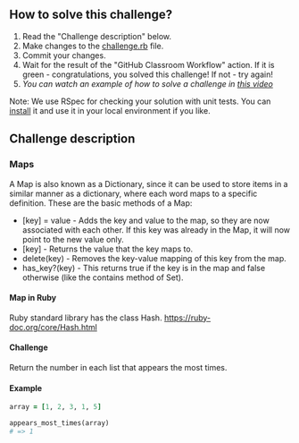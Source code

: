 ## How to solve this challenge?

1. Read the "Challenge description" below.
2. Make changes to the [challenge.rb](./challenge.rb) file.
3. Commit your changes.
4. Wait for the result of the "GitHub Classroom Workflow" action. If it is green - congratulations, you solved this challenge! If not - try again!
5. *You can watch an example of how to solve a challenge in [this video](https://microverse.pathwright.com/library/fast-track-algorithms-data-structures/69123/path/step/113963868/)*

Note: We use RSpec for checking your solution with unit tests. You can [install](https://github.com/rspec/rspec) it and use it in your local environment if you like.


## Challenge description

### Maps

A Map is also known as a Dictionary, since it can be used to store items in a similar manner as a dictionary, where each word maps to a specific definition. These are the basic methods of a Map:
- [key] = value - Adds the key and value to the map, so they are now associated with each other. If this key was already in the Map, it will now point to the new value only.
- [key] - Returns the value that the key maps to.
- delete(key) - Removes the key-value mapping of this key from the map.
- has_key?(key) - This returns true if the key is in the map and false otherwise (like the contains method of Set).

#### Map in Ruby
Ruby standard library has the class Hash.
https://ruby-doc.org/core/Hash.html

#### Challenge
Return the number in each list that appears the most times.

#### Example
```ruby
array = [1, 2, 3, 1, 5]

appears_most_times(array)
# => 1
```
